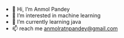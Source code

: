 - 👋 Hi, I’m Anmol Pandey
- 👀 I’m interested in machine learning
- 🌱 I’m currently learning java
- 📫 reach me anmolratnpandey@gmail.com
<!---
anmolratnpandey/anmolratnpandey is a ✨ special ✨ repository because its `README.md` (this file) appears on your GitHub profile.
You can click the Preview link to take a look at your changes.
--->
